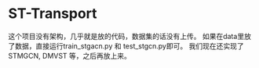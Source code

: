 # ST-Transport
这个项目没有架构，几乎就是放的代码，数据集的话没有上传。 
如果在data里放了数据，直接运行train_stgacn.py 和 test_stgcn.py即可。 
我们现在还实现了STMGCN, DMVST 等，之后再放上来。